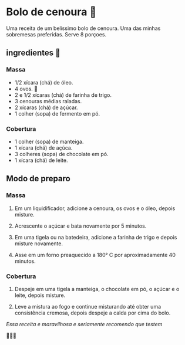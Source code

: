 # Bolo de cenoura :cake:

Uma receita de um belissimo bolo de cenoura.
Uma das minhas sobremesas preferidas.
Serve 8 porçoes.


## ingredientes :blue_book:

### Massa 

* 1/2 xícara (chá) de óleo.
* 4 ovos. :egg:
* 2 e 1/2 xícaras (chá) de farinha de trigo.
* 3 cenouras médias raladas.
* 2 xícaras (chá) de açúcar.
* 1 colher (sopa) de fermento em pó.


### Cobertura

* 1 colher (sopa) de manteiga.
* 1 xícara (chá) de açúca.
* 3 colheres (sopa) de chocolate em pó.
* 1 xícara (chá) de leite.


## Modo de preparo

### Massa

1. Em um liquidificador, adicione a cenoura, os ovos e o óleo, depois misture.

1. Acrescente o açúcar e bata novamente por 5 minutos.

1. Em uma tigela ou na batedeira, adicione a farinha de trigo e depois misture novamente.

1. Asse em um forno preaquecido a 180° C por aproximadamente 40 minutos.


### Cobertura

1. Despeje em uma tigela a manteiga, o chocolate em pó, o açúcar e o leite, depois misture.

1. Leve a mistura ao fogo e continue misturando até obter uma consistência cremosa, depois despeje a calda por cima do bolo.


*Essa receita e maravilhosa e seriamente recomendo que testem*

:clap::sunglasses::clap: